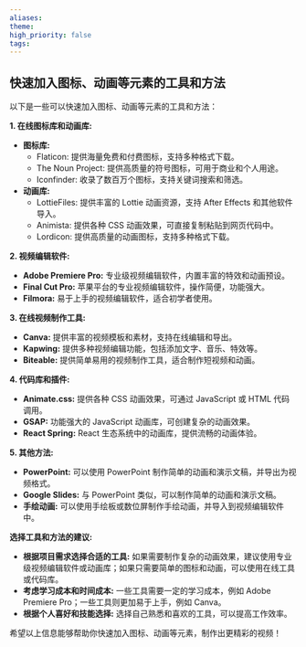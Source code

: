 ```yaml
---
aliases: 
theme: 
high_priority: false
tags:
---
```

## 快速加入图标、动画等元素的工具和方法

以下是一些可以快速加入图标、动画等元素的工具和方法：

**1. 在线图标库和动画库:**

* **图标库:** 
    * Flaticon: 提供海量免费和付费图标，支持多种格式下载。
    * The Noun Project: 提供高质量的符号图标，可用于商业和个人用途。
    * Iconfinder: 收录了数百万个图标，支持关键词搜索和筛选。
* **动画库:**
    * LottieFiles: 提供丰富的 Lottie 动画资源，支持 After Effects 和其他软件导入。
    * Animista: 提供各种 CSS 动画效果，可直接复制粘贴到网页代码中。
    * Lordicon: 提供高质量的动画图标，支持多种格式下载。

**2. 视频编辑软件:**

* **Adobe Premiere Pro:** 专业级视频编辑软件，内置丰富的特效和动画预设。
* **Final Cut Pro:** 苹果平台的专业视频编辑软件，操作简便，功能强大。
* **Filmora:** 易于上手的视频编辑软件，适合初学者使用。

**3. 在线视频制作工具:**

* **Canva:** 提供丰富的视频模板和素材，支持在线编辑和导出。
* **Kapwing:** 提供多种视频编辑功能，包括添加文字、音乐、特效等。
* **Biteable:** 提供简单易用的视频制作工具，适合制作短视频和动画。

**4. 代码库和插件:**

* **Animate.css:** 提供各种 CSS 动画效果，可通过 JavaScript 或 HTML 代码调用。
* **GSAP:** 功能强大的 JavaScript 动画库，可创建复杂的动画效果。
* **React Spring:** React 生态系统中的动画库，提供流畅的动画体验。

**5. 其他方法:**

* **PowerPoint:** 可以使用 PowerPoint 制作简单的动画和演示文稿，并导出为视频格式。
* **Google Slides:** 与 PowerPoint 类似，可以制作简单的动画和演示文稿。
* **手绘动画:** 可以使用手绘板或数位屏制作手绘动画，并导入到视频编辑软件中。


**选择工具和方法的建议:**

* **根据项目需求选择合适的工具:** 如果需要制作复杂的动画效果，建议使用专业级视频编辑软件或动画库；如果只需要简单的图标和动画，可以使用在线工具或代码库。
* **考虑学习成本和时间成本:** 一些工具需要一定的学习成本，例如 Adobe Premiere Pro；一些工具则更加易于上手，例如 Canva。
* **根据个人喜好和技能选择:** 选择自己熟悉和喜欢的工具，可以提高工作效率。


希望以上信息能够帮助你快速加入图标、动画等元素，制作出更精彩的视频！ 
